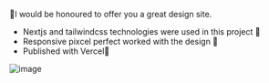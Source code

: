 🚀I would be honoured to offer you a great design site.
- Nextjs and tailwindcss technologies were used in this project 🎉
- Responsive pixcel perfect worked with the design 🎉
- Published with Vercel🎉

 ![image](https://github.com/user-attachments/assets/8c8cc5e2-11e6-4eee-8f62-409f4fd9185a)
